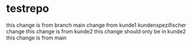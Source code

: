 # testrepo
this change is from branch main
change from kunde1
kundenspezifischer change
this change is from kunde2
this change should only be in kunde2
this change is from main

